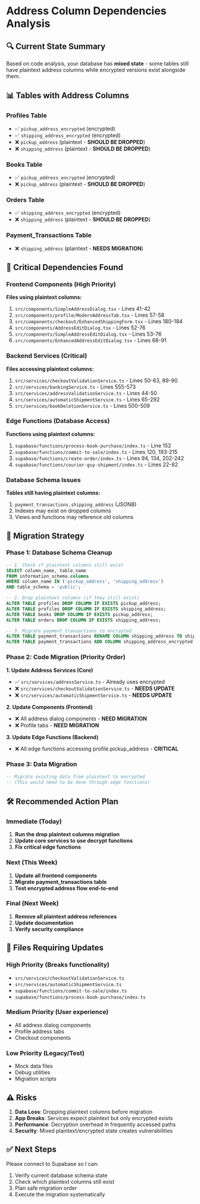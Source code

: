 # Address Column Dependencies Analysis

## 🔍 Current State Summary

Based on code analysis, your database has **mixed state** - some tables still have plaintext address columns while encrypted versions exist alongside them.

## 📊 Tables with Address Columns

### **Profiles Table**
- ✅ `pickup_address_encrypted` (encrypted)
- ✅ `shipping_address_encrypted` (encrypted)  
- ❌ `pickup_address` (plaintext - **SHOULD BE DROPPED**)
- ❌ `shipping_address` (plaintext - **SHOULD BE DROPPED**)

### **Books Table**  
- ✅ `pickup_address_encrypted` (encrypted)
- ❌ `pickup_address` (plaintext - **SHOULD BE DROPPED**)

### **Orders Table**
- ✅ `shipping_address_encrypted` (encrypted)
- ❌ `shipping_address` (plaintext - **SHOULD BE DROPPED**)

### **Payment_Transactions Table**
- ❌ `shipping_address` (plaintext - **NEEDS MIGRATION**)

## 🚨 Critical Dependencies Found

### **Frontend Components (High Priority)**
**Files using plaintext columns:**
1. `src/components/SimpleAddressDialog.tsx` - Lines 41-42
2. `src/components/profile/ModernAddressTab.tsx` - Lines 57-58  
3. `src/components/checkout/EnhancedShippingForm.tsx` - Lines 180-184
4. `src/components/AddressEditDialog.tsx` - Lines 52-76
5. `src/components/SimpleAddressEditDialog.tsx` - Lines 53-76
6. `src/components/EnhancedAddressEditDialog.tsx` - Lines 68-91

### **Backend Services (Critical)**
**Files accessing plaintext columns:**
1. `src/services/checkoutValidationService.ts` - Lines 50-63, 89-90
2. `src/services/bankingService.ts` - Lines 555-573
3. `src/services/addressValidationService.ts` - Lines 44-50
4. `src/services/automaticShipmentService.ts` - Lines 65-292
5. `src/services/bookDeletionService.ts` - Lines 500-509

### **Edge Functions (Database Access)**
**Functions using plaintext columns:**
1. `supabase/functions/process-book-purchase/index.ts` - Line 152
2. `supabase/functions/commit-to-sale/index.ts` - Lines 120, 193-215
3. `supabase/functions/create-order/index.ts` - Lines 94, 134, 202-242
4. `supabase/functions/courier-guy-shipment/index.ts` - Lines 22-82

### **Database Schema Issues**
**Tables still having plaintext columns:**
1. `payment_transactions.shipping_address` (JSONB)
2. Indexes may exist on dropped columns
3. Views and functions may reference old columns

## 🎯 Migration Strategy

### **Phase 1: Database Schema Cleanup**
```sql
-- 1. Check if plaintext columns still exist
SELECT column_name, table_name 
FROM information_schema.columns 
WHERE column_name IN ('pickup_address', 'shipping_address')
AND table_schema = 'public';

-- 2. Drop plaintext columns (if they still exist)
ALTER TABLE profiles DROP COLUMN IF EXISTS pickup_address;
ALTER TABLE profiles DROP COLUMN IF EXISTS shipping_address;
ALTER TABLE books DROP COLUMN IF EXISTS pickup_address;  
ALTER TABLE orders DROP COLUMN IF EXISTS shipping_address;

-- 3. Migrate payment_transactions to encrypted
ALTER TABLE payment_transactions RENAME COLUMN shipping_address TO shipping_address_old;
ALTER TABLE payment_transactions ADD COLUMN shipping_address_encrypted TEXT;
```

### **Phase 2: Code Migration (Priority Order)**

**1. Update Address Services (Core)**
- ✅ `src/services/addressService.ts` - Already uses encrypted
- ❌ `src/services/checkoutValidationService.ts` - **NEEDS UPDATE**
- ❌ `src/services/automaticShipmentService.ts` - **NEEDS UPDATE**

**2. Update Components (Frontend)**
- ❌ All address dialog components - **NEED MIGRATION**
- ❌ Profile tabs - **NEED MIGRATION**

**3. Update Edge Functions (Backend)**
- ❌ All edge functions accessing profile.pickup_address - **CRITICAL**

### **Phase 3: Data Migration**
```sql
-- Migrate existing data from plaintext to encrypted
-- (This would need to be done through edge functions)
```

## 🛠️ Recommended Action Plan

### **Immediate (Today)**
1. **Run the drop plaintext columns migration**
2. **Update core services to use decrypt functions**
3. **Fix critical edge functions**

### **Next (This Week)**  
1. **Update all frontend components**
2. **Migrate payment_transactions table**
3. **Test encrypted address flow end-to-end**

### **Final (Next Week)**
1. **Remove all plaintext address references**
2. **Update documentation**
3. **Verify security compliance**

## 🔧 Files Requiring Updates

### **High Priority (Breaks functionality)**
- `src/services/checkoutValidationService.ts`
- `src/services/automaticShipmentService.ts`  
- `supabase/functions/commit-to-sale/index.ts`
- `supabase/functions/process-book-purchase/index.ts`

### **Medium Priority (User experience)**
- All address dialog components
- Profile address tabs
- Checkout components

### **Low Priority (Legacy/Test)**
- Mock data files
- Debug utilities
- Migration scripts

## ⚠️ Risks

1. **Data Loss**: Dropping plaintext columns before migration
2. **App Breaks**: Services expect plaintext but only encrypted exists
3. **Performance**: Decryption overhead in frequently accessed paths
4. **Security**: Mixed plaintext/encrypted state creates vulnerabilities

## ✅ Next Steps

Please connect to Supabase so I can:
1. Verify current database schema state
2. Check which plaintext columns still exist
3. Plan safe migration order
4. Execute the migration systematically
